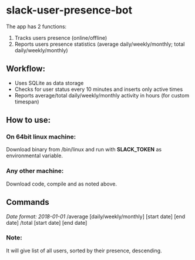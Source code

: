 # slack-user-presence-bot

The app has 2 functions:
1. Tracks users presence (online/offline)
2. Reports users presence statistics (average daily/weekly/monthly; total daily/weekly/monthly)

## Workflow:
- Uses SQLite as data storage
- Checks for user status every 10 minutes and inserts only active times
- Reports average/total daily/weekly/monthly activity in hours (for custom timespan)

## How to use:
### On 64bit linux machine:
Download binary from /bin/linux and run with **SLACK_TOKEN** as environmental variable.

### Any other machine:
Download code, compile and as noted above.


## Commands
*Date format: 2018-01-01*
/average [daily/weekly/monthly] [start date] [end date]
/total [start date] [end date]

### Note:
It will give list of all users, sorted by their presence, descending.
